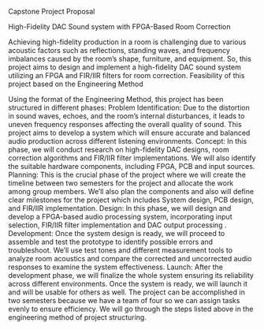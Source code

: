 
Capstone Project Proposal

High-Fidelity DAC Sound system with FPGA-Based Room Correction

Achieving high-fidelity production in a room is challenging due to various acoustic factors such as reflections, standing waves, and frequency imbalances caused by the room’s shape, furniture, and equipment. So, this project aims to design and implement a high-fidelity DAC sound system utilizing an FPGA and FIR/IIR filters for room correction. 
Feasibility of this project based on the Engineering Method

Using the format of the Engineering Method, this project has been structured in different phases:
Problem Identification: Due to the distortion in sound waves, echoes, and the room’s internal disturbances, it leads to uneven frequency responses affecting the overall quality of sound. This project aims to develop a system which will ensure accurate and balanced audio production across different listening environments. 
Concept: In this phase, we will conduct research on high-fidelity DAC designs, room correction algorithms and FIR/IIR filter implementations. We will also identify the suitable hardware components, including FPGA, PCB and input sources.
Planning: This is the crucial phase of the project where we will create the timeline between two semesters for the project and allocate the work among group members. We’ll also plan the components and also will define clear milestones for the project which includes System design, PCB design, and FIR/IIR implementation.
Design: In this phase, we will design and develop a FPGA-based audio processing system, incorporating input selection, FIR/IIR filter implementation and DAC output processing . 
Development: Once the system design is ready, we will proceed to assemble and test the prototype to identify possible errors and troubleshoot. We’ll use test tones and different measurement tools to analyze room acoustics and compare the corrected and uncorrected audio responses to examine the system effectiveness. 
Launch: After the development phase, we will finalize the whole system ensuring its reliability across different environments. Once the system is ready, we will launch it and will be usable for others as well. 
The project can be accomplished in two semesters because we have a team of four so we can assign tasks evenly to ensure efficiency. We will go through the steps listed above in the engineering method of project structuring.
